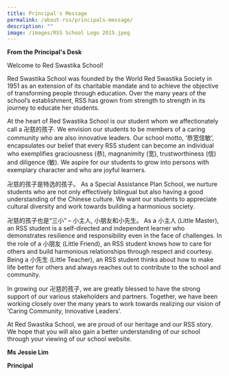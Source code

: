 ```yaml
---
title: Principal's Message
permalink: /about-rss/principals-message/
description: ""
image: /images/RSS School Logo 2015.jpeg
---
```

**From the Principal's Desk**

Welcome to Red Swastika School!

Red Swastika School was founded by the World Red Swastika Society in 1951 as an extension of its charitable mandate and to achieve the objective of transforming people through education. Over the many years of the school’s establishment, RSS has grown from strength to strength in its journey to educate her students.

At the heart of Red Swastika School is our student whom we affectionately call a 卍慈的孩子. We envision our students to be members of a caring community who are also innovative leaders. Our school motto, ‘恭宽信敏’, encapsulates our belief that every RSS student can become an individual who exemplifies graciousness (恭), magnanimity (宽), trustworthiness (信) and diligence (敏). We aspire for our students to grow into persons with exemplary character and who are joyful learners.

卍慈的孩子是特选的孩子。 As a Special Assistance Plan School, we nurture students who are not only effectively bilingual but also having a good understanding of the Chinese culture. We want our students to appreciate cultural diversity and work towards building a harmonious society.

卍慈的孩子也是“三小” – 小主人, 小朋友和小先生。 As a 小主人 (Little Master), an RSS student is a self-directed and independent learner who demonstrates resilience and responsibility even in the face of challenges. In the role of a 小朋友 (Little Friend), an RSS student knows how to care for others and build harmonious relationships through respect and courtesy. Being a 小先生 (Little Teacher), an RSS student thinks about how to make life better for others and always reaches out to contribute to the school and community.

In growing our 卍慈的孩子, we are greatly blessed to have the strong support of our various stakeholders and partners. Together, we have been working closely over the many years to work towards realizing our vision of ‘Caring Community, Innovative Leaders’.

At Red Swastika School, we are proud of our heritage and our RSS story. We hope that you will also gain a better understanding of our school through your viewing of our school website.

**Ms Jessie Lim**

**Principal**
